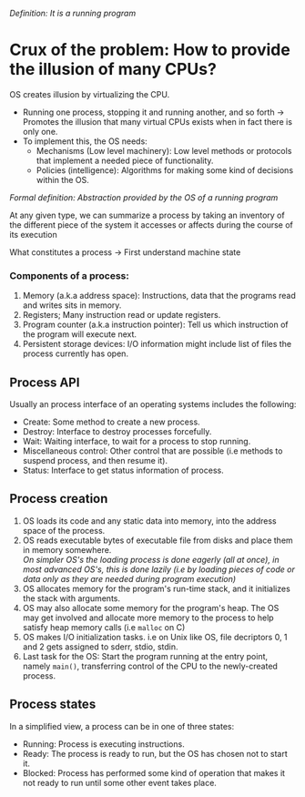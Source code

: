 *Definition: It is a running program* 
# Crux of the problem: How to provide the illusion of many CPUs?

OS creates illusion by virtualizing the CPU.
- Running one process, stopping it and running another, and so forth -> Promotes the illusion that many virtual CPUs exists when in fact there is only one. 
- To implement this, the OS needs: 
	- Mechanisms (Low level machinery): Low level methods or protocols that implement a needed piece of functionality.
	- Policies (intelligence): Algorithms for making some kind of decisions within the OS.

*Formal definition: Abstraction provided by the OS of a running program* 

At any given type, we can summarize a process by taking an inventory of the different piece of the system it accesses or affects during the course of its execution

What constitutes a process -> First understand machine state 

### Components of a process: 
1. Memory (a.k.a address space): Instructions, data that the programs read and writes sits in memory.
2. Registers; Many instruction read or update registers.
3. Program counter (a.k.a instruction pointer): Tell us which instruction of the program will execute next.
4. Persistent storage devices: I/O information might include list of files the process currently has open. 
## Process API
Usually an process interface of an operating systems includes the following:
* Create: Some method to create a new process. 
* Destroy: Interface to destroy processes forcefully.
* Wait: Waiting interface, to wait for a process to stop running.
* Miscellaneous control: Other control that are possible (i.e methods to suspend process, and then resume it).
* Status: Interface to get status information of process. 

## Process creation
1. OS loads its code and any static data into memory, into the address space of the process. 
2. OS reads executable bytes of executable file from disks and place them in memory somewhere. \
*On simpler OS's the loading process is done eagerly (all at once), in most advanced OS's, this is done lazily (i.e by loading pieces of code or data only as they are needed during program execution)*
3. OS allocates memory for the program's run-time stack, and it initializes the stack with arguments. 
4. OS may also allocate some memory for the program's heap. The OS may get involved and allocate more memory to the process to help satisfy heap memory calls (i.e `malloc` on C)
5. OS makes I/O initialization tasks. i.e on Unix like OS, file decriptors 0, 1 and 2 gets assigned to sderr, stdio, stdin. 
6. Last task for the OS: Start the program running at the entry point, namely `main()`, transferring control of the CPU to the newly-created process. 

## Process states
In a simplified view, a process can be in one of three states:
* Running: Process is executing instructions. 
* Ready: The process is ready to run, but the OS has chosen not to start it.
* Blocked: Process has performed some kind of operation that makes it not ready to run until some other event takes place. 

